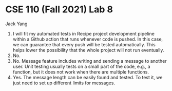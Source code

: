 # CSE 110 (Fall 2021) Lab 8
Jack Yang

1. I will fit my automated tests in Recipe project development pipeline within a Github action that runs whenever code is pushed. In this case, we can guarantee that every push will be tested automatically. This helps lower the possibility that the whole project will not run eventually. 
2. No. 
3. No. Message feature includes writing and sending a message to another user. Unit testing usually tests on a small part of the code, e.g., a function, but it does not work when there are multiple functions. 
4. Yes. The message length can be easily found and tested. To test it, we just need to set up different limits for messages. 